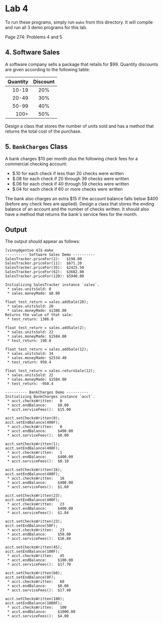 # Lab 4

To run these programs, simply run `make` from this directory. It will compile
and run all 3 demo programs for this lab.

Page 274: Problems 4 and 5

## 4. Software Sales

A software company sells a package that retails for $99. Quantity discounts are
given according to the following table:

| Quantity | Discount |
| -------: | :------: |
|    10-19 |    20%   |
|    20-49 |    30%   |
|    50-99 |    40%   |
|     100+ |    50%   |

Design a class that stores the number of units sold and has a method that
returns the total cost of the purchase.

## 5. `BankCharges` Class

A bank charges $10 per month plus the following check fees for a commercial
checking account:

 * $.10 for each check if less than 20 checks were written
 * $.08 for each check if 20 through 39 checks were written
 * $.06 for each check if 40 through 59 checks were written
 * $.04 for each check if 60 or more checks were written

The bank also charges an extra $15 if the account balance falls below $400
(before any check fees are applied). Design a class that stores the ending
balance of an account and the number of checks written. It should also have a
method that returns the bank's service fees for the month.

## Output

The output should appear as follows:

    [vinny@gentoo 4]$ make
    ---------- Software Sales Demo ----------
    SalesTracker.priceFor(2):	$198.00
    SalesTracker.priceFor(11):	$871.20
    SalesTracker.priceFor(35):	$2425.50
    SalesTracker.priceFor(62):	$3682.80
    SalesTracker.priceFor(120):	$5940.00

    Initializing SalesTracker instance `sales`.
     * sales.unitsSold: 0
     * sales.moneyMade: $0.00

    float test_return = sales.addSale(20);
     * sales.unitsSold: 20
     * sales.moneyMade: $1386.00
    Returns the value of that sale:
     * test_return: 1386.0

    float test_return = sales.addSale(2);
     * sales.unitsSold: 22
     * sales.moneyMade: $1584.00
     * test_return: 198.0

    float test_return = sales.addSale(12);
     * sales.unitsSold: 34
     * sales.moneyMade: $2534.40
     * test_return: 950.4

    float test_return = sales.returnSale(12);
     * sales.unitsSold: 22
     * sales.moneyMade: $1584.00
     * test_return: -950.4

    ---------- BankCharges Demo ----------
    Initializing BankCharges instance `acct`.
     * acct.checksWritten:	 0
     * acct.endBalance:	    $0.00
     * acct.serviceFees():	$15.00

    acct.setChecksWritten(0);
    acct.setEndBalance(400F);
     * acct.checksWritten:	 0
     * acct.endBalance:	    $400.00
     * acct.serviceFees():	$0.00

    acct.setChecksWritten(1);
    acct.setEndBalance(400F);
     * acct.checksWritten:	 1
     * acct.endBalance:	    $400.00
     * acct.serviceFees():	$0.10

    acct.setChecksWritten(16);
    acct.setEndBalance(400F);
     * acct.checksWritten:	 16
     * acct.endBalance:	    $400.00
     * acct.serviceFees():	$1.60

    acct.setChecksWritten(23);
    acct.setEndBalance(400F);
     * acct.checksWritten:	 23
     * acct.endBalance:     $400.00
     * acct.serviceFees():	$1.84

    acct.setChecksWritten(23);
    acct.setEndBalance(50F);
     * acct.checksWritten:	 23
     * acct.endBalance:     $50.00
     * acct.serviceFees():	$16.84

    acct.setChecksWritten(45);
    acct.setEndBalance(100F);
     * acct.checksWritten:	 45
     * acct.endBalance:     $100.00
     * acct.serviceFees():	$17.70

    acct.setChecksWritten(60);
    acct.setEndBalance(0F);
     * acct.checksWritten:	 60
     * acct.endBalance:     $0.00
     * acct.serviceFees():	$17.40

    acct.setChecksWritten(100);
    acct.setEndBalance(1000F);
     * acct.checksWritten:	 100
     * acct.endBalance:     $1000.00
     * acct.serviceFees():	$4.00
